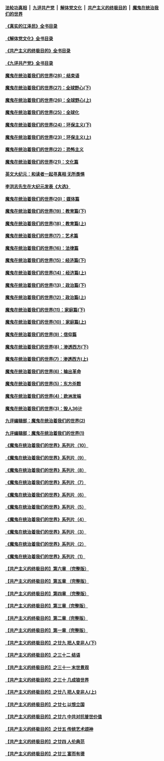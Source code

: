 ####  [法轮功真相](../../../../basic/blob/master/README.md?t=08091301) &nbsp;|&nbsp; [九评共产党](../../../../9ping.md/blob/master/README.md?t=08091301) &nbsp;|&nbsp; [解体党文化](../../../../jtdwh.md/blob/master/README.md?t=08091301)  &nbsp;|&nbsp; [共产主义的终极目的](../../../../gczydzjmd.md/blob/master/README.md?t=08091301) &nbsp;|&nbsp; [魔鬼在统治我们的世界](../../../../mgztzwmdsj.md/blob/master/README.md?t=08091301) 

#### [《真实的江泽民》全书目录](../pages/nsc422/n13721399.md?t=08091301) 

#### [《解体党文化》全书目录](../pages/nsc422/n13721157.md?t=08091301) 

#### [《共产主义的终极目的》全书目录](../pages/nsc422/n13721048.md?t=08091301) 

#### [《九评共产党》全书目录](../pages/nsc422/n13708085.md?t=08091301) 

#### [魔鬼在统治着我们的世界(28)：结束语](../pages/nsc422/n10936246.md?t=08091301) 

#### [魔鬼在统治着我们的世界(27)：全球野心(下)](../pages/nsc422/n10928319.md?t=08091301) 

#### [魔鬼在统治着我们的世界(26)：全球野心(上)](../pages/nsc422/n10900318.md?t=08091301) 

#### [魔鬼在统治着我们的世界(25)：全球化](../pages/nsc422/n10788205.md?t=08091301) 

#### [魔鬼在统治着我们的世界(24)：环保主义(下)](../pages/nsc422/n10695307.md?t=08091301) 

#### [魔鬼在统治着我们的世界(23)：环保主义(上)](../pages/nsc422/n10688613.md?t=08091301) 

#### [魔鬼在统治着我们的世界(22)：恐怖主义](../pages/nsc422/n10614727.md?t=08091301) 

#### [魔鬼在统治着我们的世界(21)：文化篇](../pages/nsc422/n10597706.md?t=08091301) 

#### [英文大纪元：和读者一起寻真相 无所畏惧](../pages/nsc422/n12542027.md?t=08091301) 

#### [李洪志先生在大纪元发表《大选》](../pages/nsc422/n12534746.md?t=08091301) 

#### [魔鬼在统治着我们的世界(20)：媒体篇](../pages/nsc422/n10586579.md?t=08091301) 

#### [魔鬼在统治着我们的世界(19)：教育篇(下)](../pages/nsc422/n10564808.md?t=08091301) 

#### [魔鬼在统治着我们的世界(18)：教育篇(上)](../pages/nsc422/n10526970.md?t=08091301) 

#### [魔鬼在统治着我们的世界(17)：艺术篇](../pages/nsc422/n10499093.md?t=08091301) 

#### [魔鬼在统治着我们的世界(16)：法律篇](../pages/nsc422/n10485969.md?t=08091301) 

#### [魔鬼在统治着我们的世界(15)：经济篇(下)](../pages/nsc422/n10469975.md?t=08091301) 

#### [魔鬼在统治着我们的世界(14)：经济篇(上)](../pages/nsc422/n10457370.md?t=08091301) 

#### [魔鬼在统治着我们的世界(13)：政治篇(下)](../pages/nsc422/n10448270.md?t=08091301) 

#### [魔鬼在统治着我们的世界(12)：政治篇(上)](../pages/nsc422/n10444576.md?t=08091301) 

#### [魔鬼在统治着我们的世界(11)：家庭篇(下)](../pages/nsc422/n10440961.md?t=08091301) 

#### [魔鬼在统治着我们的世界(10)：家庭篇(上)](../pages/nsc422/n10435448.md?t=08091301) 

#### [魔鬼在统治着我们的世界(9)：信仰篇](../pages/nsc422/n10432159.md?t=08091301) 

#### [魔鬼在统治着我们的世界(8)：渗透西方(下)](../pages/nsc422/n10429603.md?t=08091301) 

#### [魔鬼在统治着我们的世界(7)：渗透西方(上)](../pages/nsc422/n10426013.md?t=08091301) 

#### [魔鬼在统治着我们的世界(6)：输出革命](../pages/nsc422/n10421536.md?t=08091301) 

#### [魔鬼在统治着我们的世界(5)：东方杀戮](../pages/nsc422/n10417707.md?t=08091301) 

#### [魔鬼在统治着我们的世界(4)：欧洲发端](../pages/nsc422/n10414890.md?t=08091301) 

#### [魔鬼在统治着我们的世界(3)：毁人36计](../pages/nsc422/n10411583.md?t=08091301) 

#### [九评编辑部：魔鬼在统治着我们的世界(2)](../pages/nsc422/n10410036.md?t=08091301) 

#### [九评编辑部：魔鬼在统治着我们的世界(1)](../pages/nsc422/n10406825.md?t=08091301) 

#### [《魔鬼在统治着我们的世界》系列片（10）](../pages/nsc422/n12292670.md?t=08091301) 

#### [《魔鬼在统治着我们的世界》系列片（9）](../pages/nsc422/n12290859.md?t=08091301) 

#### [《魔鬼在统治着我们的世界》系列片（8）](../pages/nsc422/n12287445.md?t=08091301) 

#### [《魔鬼在统治着我们的世界》系列片（7）](../pages/nsc422/n12283425.md?t=08091301) 

#### [《魔鬼在统治着我们的世界》系列片（6）](../pages/nsc422/n12282314.md?t=08091301) 

#### [《魔鬼在统治着我们的世界》系列片（5）](../pages/nsc422/n12281419.md?t=08091301) 

#### [《魔鬼在统治着我们的世界》系列片（4）](../pages/nsc422/n12274024.md?t=08091301) 

#### [《魔鬼在统治着我们的世界》系列片（3）](../pages/nsc422/n12271322.md?t=08091301) 

#### [《魔鬼在统治着我们的世界》系列片（2）](../pages/nsc422/n12269049.md?t=08091301) 

#### [《魔鬼在统治着我们的世界》系列片（1）](../pages/nsc422/n12267575.md?t=08091301) 

#### [【共产主义的终极目的】第六章 （完整版）](../pages/nsc422/n11428913.md?t=08091301) 

#### [【共产主义的终极目的】第五章 （完整版）](../pages/nsc422/n11428912.md?t=08091301) 

#### [【共产主义的终极目的】第四章 （完整版）](../pages/nsc422/n11428907.md?t=08091301) 

#### [【共产主义的终极目的】第三章（完整版）](../pages/nsc422/n11428848.md?t=08091301) 

#### [【共产主义的终极目的】第二章（完整版）](../pages/nsc422/n11428831.md?t=08091301) 

#### [【共产主义的终极目的】第一章（完整版）](../pages/nsc422/n11417651.md?t=08091301) 

#### [【共产主义的终极目的】之廿九 把人变非人(下)](../pages/nsc422/n11344140.md?t=08091301) 

#### [【共产主义的终极目的】之三十二 结语](../pages/nsc422/n11360535.md?t=08091301) 

#### [【共产主义的终极目的】之三十一 末世景观](../pages/nsc422/n11351129.md?t=08091301) 

#### [【共产主义的终极目的】之三十 几成狼世界](../pages/nsc422/n11348280.md?t=08091301) 

#### [【共产主义的终极目的】之廿八 把人变非人(上)](../pages/nsc422/n11340492.md?t=08091301) 

#### [【共产主义的终极目的】之廿七 以恨立国](../pages/nsc422/n11336944.md?t=08091301) 

#### [【共产主义的终极目的】之廿六 中共对抗普世价值](../pages/nsc422/n11324785.md?t=08091301) 

#### [【共产主义的终极目的】之廿五 传统艺术颂神](../pages/nsc422/n11296396.md?t=08091301) 

#### [【共产主义的终极目的】之廿四 人伦典范](../pages/nsc422/n11296397.md?t=08091301) 

#### [【共产主义的终极目的】之廿三 富而有德](../pages/nsc422/n11283598.md?t=08091301) 

